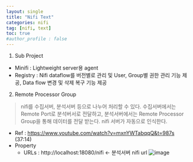 ```yaml
---
layout: single
title: "Nifi Text"
categories: nifi
tag: [nifi, text]
toc: true
#author_profile : false
---
```




1. Sub Project

- Minifi : Lightweight server용 agent 
- Registry : Nifi dataflow를 버전별로 관리 및 User, Group별 권한 관리 기능 제공, Data flow 변경 및 삭제 복구 기능 제공
2. Remote Processor Group
> nifi를 수집서버, 분석서버 등으로 나누어 처리할 수 있다. 수집서버에서는 Remote Port로 분석버서로 전달하고, 분석서버에서는 Remote Processor Group을 통해 데이터를 전달 받는다. nifi 서버가 자동으로 인식한다.
* Ref : https://www.youtube.com/watch?v=mxnYWTabqqQ&t=987s (37:14)
* Property
  - URLs : http://localhost:18080/nifi   <- 분석서버 nifi url
  ![image](https://user-images.githubusercontent.com/29995416/179385128-60800936-9554-4bc5-9a62-2e8266bc151e.png)